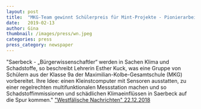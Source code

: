 ```yaml
---
layout: post
title:  "MKG-Team gewinnt Schülerpreis für Mint-Projekte - Pionierarbeit mit der Sense-Box"
date:   2019-02-13 
author: Gina
thumbnail: /images/press/wn.jpeg
categories: press
press_category: newspaper
---
```

"Saerbeck - „Bürgerwissenschaftler“ werden in Sachen Klima und Schadstoffe, so beschreibt Lehrerin Esther Kuck, was eine Gruppe von Schülern aus der Klasse 9a der Maximilian-Kolbe-Gesamtschule (MKG) vorbereitet. Ihre Idee: einen Kleinstcomputer mit Sensoren ausstatten, zu einer regelrechten multifunktionalen Messstation machen und so Schadstoffimmissionen und schädlichen Klimaeinflüssen in Saerbeck auf die Spur kommen."
<a href="https://www.wn.de/Muensterland/Kreis-Steinfurt/Saerbeck/3592637-MKG-Team-gewinnt-Schuelerpreis-fuer-Mint-Projekte-Pionierarbeit-mit-der-Sense-Box" target="_blank">"Westfälische Nachrichten" 22.12.2018</a>
